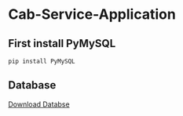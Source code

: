 # Cab-Service-Application

## First install PyMySQL
```
pip install PyMySQL
```

## Database
[Download Databse](https://github.com/ushanchamod/Cab-Service-application-python/blob/01dec841b8be9982ebdabffcd429a48fd757ed06/database/vehicle_db.sql)
